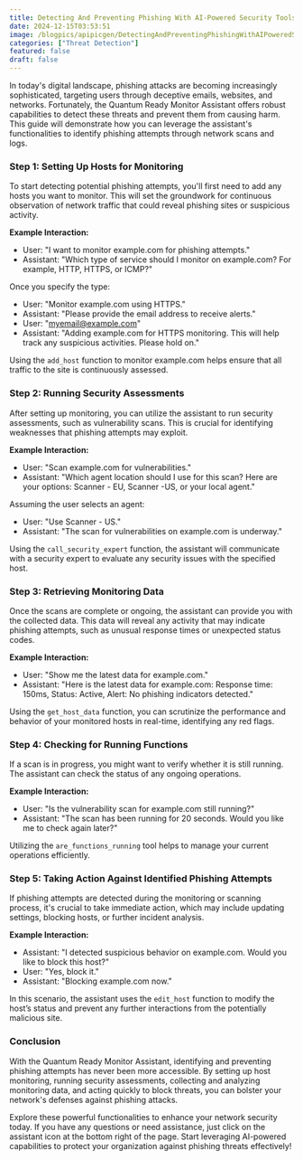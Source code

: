 ```yaml
---
title: Detecting And Preventing Phishing With AI-Powered Security Tools
date: 2024-12-15T03:53:51
image: /blogpics/apipicgen/DetectingAndPreventingPhishingWithAIPoweredSecurityTools-W35HQ5WIG8.jpg
categories: ["Threat Detection"]
featured: false
draft: false
---
```

In today's digital landscape, phishing attacks are becoming increasingly sophisticated, targeting users through deceptive emails, websites, and networks. Fortunately, the Quantum Ready Monitor Assistant offers robust capabilities to detect these threats and prevent them from causing harm. This guide will demonstrate how you can leverage the assistant's functionalities to identify phishing attempts through network scans and logs.

### Step 1: Setting Up Hosts for Monitoring

To start detecting potential phishing attempts, you'll first need to add any hosts you want to monitor. This will set the groundwork for continuous observation of network traffic that could reveal phishing sites or suspicious activity. 

**Example Interaction:**
- User: "I want to monitor example.com for phishing attempts."
- Assistant: "Which type of service should I monitor on example.com? For example, HTTP, HTTPS, or ICMP?"

Once you specify the type:
- User: "Monitor example.com using HTTPS."
- Assistant: "Please provide the email address to receive alerts."
- User: "myemail@example.com"
- Assistant: "Adding example.com for HTTPS monitoring. This will help track any suspicious activities. Please hold on."

Using the `add_host` function to monitor example.com helps ensure that all traffic to the site is continuously assessed.

### Step 2: Running Security Assessments

After setting up monitoring, you can utilize the assistant to run security assessments, such as vulnerability scans. This is crucial for identifying weaknesses that phishing attempts may exploit.

**Example Interaction:**
- User: "Scan example.com for vulnerabilities."
- Assistant: "Which agent location should I use for this scan? Here are your options: Scanner - EU, Scanner -US, or your local agent."

Assuming the user selects an agent:
- User: "Use Scanner - US."
- Assistant: "The scan for vulnerabilities on example.com is underway."

Using the `call_security_expert` function, the assistant will communicate with a security expert to evaluate any security issues with the specified host.

### Step 3: Retrieving Monitoring Data

Once the scans are complete or ongoing, the assistant can provide you with the collected data. This data will reveal any activity that may indicate phishing attempts, such as unusual response times or unexpected status codes.

**Example Interaction:**
- User: "Show me the latest data for example.com."
- Assistant: "Here is the latest data for example.com: Response time: 150ms, Status: Active, Alert: No phishing indicators detected."

Using the `get_host_data` function, you can scrutinize the performance and behavior of your monitored hosts in real-time, identifying any red flags.

### Step 4: Checking for Running Functions

If a scan is in progress, you might want to verify whether it is still running. The assistant can check the status of any ongoing operations.

**Example Interaction:**
- User: "Is the vulnerability scan for example.com still running?"
- Assistant: "The scan has been running for 20 seconds. Would you like me to check again later?"

Utilizing the `are_functions_running` tool helps to manage your current operations efficiently.

### Step 5: Taking Action Against Identified Phishing Attempts

If phishing attempts are detected during the monitoring or scanning process, it's crucial to take immediate action, which may include updating settings, blocking hosts, or further incident analysis.

**Example Interaction:**
- Assistant: "I detected suspicious behavior on example.com. Would you like to block this host?"
- User: "Yes, block it."
- Assistant: "Blocking example.com now."

In this scenario, the assistant uses the `edit_host` function to modify the host’s status and prevent any further interactions from the potentially malicious site.

### Conclusion

With the Quantum Ready Monitor Assistant, identifying and preventing phishing attempts has never been more accessible. By setting up host monitoring, running security assessments, collecting and analyzing monitoring data, and acting quickly to block threats, you can bolster your network's defenses against phishing attacks. 

Explore these powerful functionalities to enhance your network security today. If you have any questions or need assistance, just click on the assistant icon at the bottom right of the page. Start leveraging AI-powered capabilities to protect your organization against phishing threats effectively!